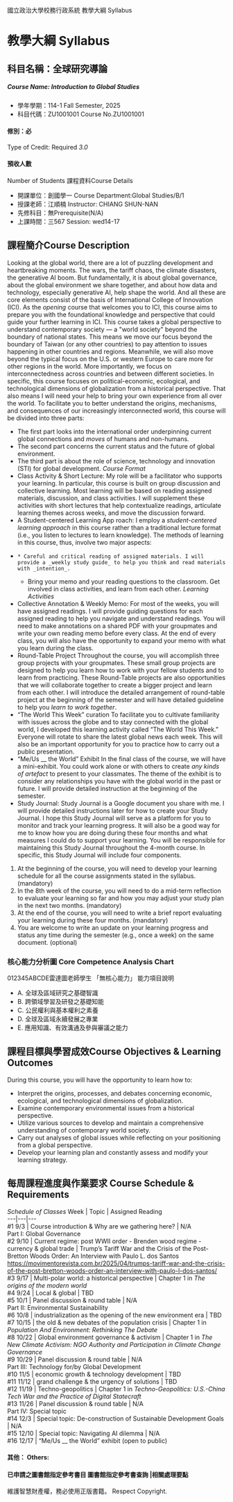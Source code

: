 國立政治大學校務行政系統 教學大綱 Syllabus
# 教學大綱 Syllabus
##  科目名稱：全球研究導論
#####  Course Name: Introduction to Global Studies
  * 學年學期：114-1 Fall Semester, 2025 
  * 科目代碼：ZU1001001 Course No.ZU1001001
#### 修別：必
Type of Credit: Required 
_3.0_
#### 預收人數
Number of Students
課程資料Course Details
  * 開課單位：創國學一 Course Department:Global Studies/B/1 
  * 授課老師：江順楠 Instructor: CHIANG SHUN-NAN 
  * 先修科目：無Prerequisite(N/A)
  * 上課時間：三567 Session: wed14-17
##  課程簡介Course Description
Looking at the global world, there are a lot of puzzling development and heartbreaking moments. The wars, the tariff chaos, the climate disasters, the generative AI boom. But fundamentally, it is about global governance, about the global environment we share together, and about how data and technology, especially generative AI, help shape the world. And all these are core elements consist of the basis of International College of Innovation (ICI). As the _opening_ course that welcomes you to ICI, this course aims to prepare you with the foundational knowledge and perspective that could guide your further learning in ICI. 
This course takes a global perspective to understand contemporary society — a "world society" beyond the boundary of national states. This means we move our focus beyond the boundary of Taiwan (or any other countries) to pay attention to issues happening in other countries and regions. Meanwhile, we will also move beyond the typical focus on the U.S. or western Europe to care more for other regions in the world. More importantly, we focus on interconnectedness across countries and between different societies. In specific, this course focuses on political-economic, ecological, and technological dimensions of globalization from a historical perspective. That also means I will need your help to bring your own experience from all over the world. 
To facilitate you to better understand the origins, mechanisms, and consequences of our increasingly interconnected world, this course will be divided into three parts:
  * The first part looks into the international order underpinning current global connections and _moves_ of humans and non-humans. 
  * The second part concerns the current status and the future of global environment.
  * The third part is about the role of science, technology and innovation (STI) for global development.
_Course Format_
  * Class Activity & Short Lecture:
My role will be a facilitator who supports your learning. In particular, this course is built on group discussion and collective learning. Most learning will be based on reading assigned materials, discussion, and class activities. I will supplement these activities with short lectures that help contextualize readings, articulate learning themes across weeks, and move the discussion forward.
  * A Student-centered Learning App roach:
I employ a _student-centered learning approach_ in this course rather than a traditional lecture format (i.e., you listen to lectures to learn knowledge). The methods of learning in this course, thus, involve two major aspects: 
  *     * Careful and critical reading of assigned materials. I will provide a _weekly study guide_ to help you think and read materials with _intention_.
    * Bring your memo and your reading questions to the classroom. Get involved in class activities, and learn from each other.
_Learning Activities_
  * Collective Annotation & Weekly Memo:
For most of the weeks, you will have assigned readings. I will provide guiding questions for each assigned reading to help you navigate and understand readings. You will need to make annotations on a shared PDF with your groupmates and write your own reading memo before every class. At the end of every class, you will also have the opportunity to expand your memo with what you learn during the class. 
  * Round-Table Project
Throughout the course, you will accomplish three group projects with your groupmates. These small group projects are designed to help you learn how to work with your fellow students and to learn from practicing. These Round-Table projects are also opportunities that we will collaborate together to create a bigger project and learn from each other. I will introduce the detailed arrangement of round-table project at the beginning of the semester and will have detailed guideline to help you _learn to work together_. 
  * “The World This Week” curation
To facilitate you to cultivate familiarity with issues across the globe and to stay connected with the global world, I developed this learning activity called “The World This Week.” Everyone will rotate to share the latest global news each week. This will also be an important opportunity for you to practice how to carry out a public presentation. 
  * “Me/Us __ the World” Exhibit
In the final class of the course, we will have a mini-exhibit. You could work alone or with others to create _any kinds of artefact_ to present to your classmates. The theme of the exhibit is to consider any relationships you have with the global world in the past or future. I will provide detailed instruction at the beginning of the semester.
  * Study Journal:
Study Journal is a Google document you share with me. I will provide detailed instructions later for how to create your Study Journal. I hope this Study Journal will serve as a platform for you to monitor and track your learning progress. It will also be a good way for me to know how you are doing during these four months and what measures I could do to support your learning. You will be responsible for maintaining this Study Journal throughout the 4-month course. In specific, this Study Journal will include four components.
  1. At the beginning of the course, you will need to develop your learning schedule for all the course assignments stated in the syllabus. (mandatory)
  2. In the 8th week of the course, you will need to do a mid-term reflection to evaluate your learning so far and how you may adjust your study plan in the next two months. (mandatory)
  3. At the end of the course, you will need to write a brief report evaluating your learning during these four months. (mandatory)
  4. You are welcome to write an update on your learning progress and status any time during the semester (e.g., once a week) on the same document. (optional)
###  核心能力分析圖 Core Competence Analysis Chart
012345ABCDE雷達圖老師學生
「無核心能力」 
能力項目說明
  * A. 全球及區域研究之基礎智識
  * B. 跨領域學習及研發之基礎知能
  * C. 公民權利與基本權利之素養
  * D. 全球及區域永續發展之專業
  * E. 應用知識、有效溝通及參與審議之能力
##  課程目標與學習成效Course Objectives & Learning Outcomes 
During this course, you will have the opportunity to learn how to:
  * Interpret the origins, processes, and debates concerning economic, ecological, and technological dimensions of globalization.
  * Examine contemporary environmental issues from a historical perspective.
  * Utilize various sources to develop and maintain a comprehensive understanding of contemporary world society.
  * Carry out analyses of global issues while reflecting on your positioning from a global perspective.
  * Develop your learning plan and constantly assess and modify your learning strategy.
##  每周課程進度與作業要求 Course Schedule & Requirements
_Schedule of Classes_
Week |  Topic |  Assigned Reading  
---|---|---  
#1 9/3 |  Course introduction & Why are we gathering here? |  N/A  
Part I: Global Governance  
#2 9/10 |  Current regime: post WWII order - Brenden wood regime - currency & global trade |  Trump’s Tariff War and the Crisis of the Post-Bretton Woods Order: An Interview with Paulo L. dos Santos https://movimentorevista.com.br/2025/04/trumps-tariff-war-and-the-crisis-of-the-post-bretton-woods-order-an-interview-with-paulo-l-dos-santos/   
#3 9/17 |  Multi-polar world: a historical perspective |  Chapter 1 in _The origins of the modern world_  
#4 9/24 |  Local & global |  TBD  
#5 10/1 |  Panel discussion & round table |  N/A  
Part II: Environmental Sustainability  
#6 10/8 |  industrialization as the opening of the new environment era |  TBD  
#7 10/15 |  the old & new debates of the population crisis |  Chapter 1 in _Population And Environment: Rethinking The Debate_  
#8 10/22 |  Global environment governance & activism |  Chapter 1 in _The New Climate Activism: NGO Authority and Participation in Climate Change Governance_  
#9 10/29 |  Panel discussion & round table |  N/A  
Part III: Technology for/by Global Development   
#10 11/5 |  economic growth & technology development |  TBD  
#11 11/12 |  grand challenge & the urgency of solutions |  TBD  
#12 11/19 |  Techno-geopolitics |  Chapter 1 in _Techno-Geopolitics: U.S.-China Tech War and the Practice of Digital Statecraft_  
#13 11/26 |  Panel discussion & round table |  N/A  
Part IV: Special topic  
#14 12/3 |  Special topic: De-construction of Sustainable Development Goals |  N/A  
#15 12/10 |  Special topic: Navigating AI dilemma |  N/A  
#16 12/17 |  “Me/Us __ the World” exhibit (open to public)  
####  其他： Others:
####  已申請之圖書館指定參考書目  圖書館指定參考書查詢 |相關處理要點
維護智慧財產權，務必使用正版書籍。 Respect Copyright.